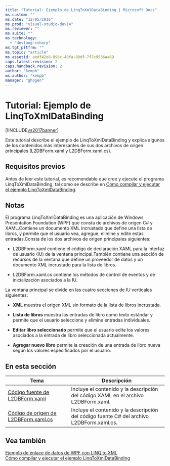 ```yaml
---
title: "Tutorial: Ejemplo de LinqToXmlDataBinding | Microsoft Docs"
ms.custom: ""
ms.date: "12/05/2016"
ms.prod: "visual-studio-dev14"
ms.reviewer: ""
ms.suite: ""
ms.technology: 
  - "devlang-csharp"
ms.tgt_pltfrm: ""
ms.topic: "article"
ms.assetid: aedf42e8-896c-48fa-88df-7f7c9536aa69
caps.latest.revision: 2
caps.handback.revision: 2
author: "kempb"
ms.author: "kempb"
manager: "ghogen"
---
```

# Tutorial: Ejemplo de LinqToXmlDataBinding
[!INCLUDE[vs2017banner](../code-quality/includes/vs2017banner.md)]

Este tutorial describe el ejemplo de LinqToXmlDataBinding y explica algunos de los contenidos más interesantes de sus dos archivos de origen principales \(L2DBForm.xaml y L2DBForm.xaml.cs\).  
  
## Requisitos previos  
 Antes de leer este tutorial, es recomendable que cree y ejecute el programa LinqToXmlDataBinding, tal como se describe en [Cómo compilar y ejecutar el ejemplo LinqToXmlDataBinding](../designers/how-to-build-and-run-the-linqtoxmldatabinding-example.md).  
  
## Notas  
 El programa LinqToXmlDataBinding es una aplicación de Windows Presentation Foundation \(WPF\) que consta de archivos de origen C\# y XAML.Contiene un documento XML incrustado que define una lista de libros, y permite que el usuario vea, agregue, elimine y edite estas entradas.Consta de los dos archivos de origen principales siguientes:  
  
-   L2DBForm.xaml contiene el código de declaración XAML para la interfaz de usuario \(IU\) de la ventana principal.También contiene una sección de recursos de la ventana que define un proveedor de datos y un documento XML incrustado para la lista de libros.  
  
-   L2DBForm.xaml.cs contiene los métodos de control de eventos y de inicialización asociados a la IU.  
  
 La ventana principal se divide en las cuatro secciones de IU verticales siguientes:  
  
-   **XML** muestra el origen XML sin formato de la lista de libros incrustada.  
  
-   **Lista de libros** muestra las entradas de libro como texto estándar y permite que el usuario seleccione y elimine entradas individuales.  
  
-   **Editar libro seleccionado** permite que el usuario edite los valores asociados a la entrada de libro seleccionada actualmente.  
  
-   **Agregar nuevo libro** permite la creación de una entrada de libro nueva según los valores especificados por el usuario.  
  
## En esta sección  
  
|Tema|Descripción|  
|----------|-----------------|  
|[Código fuente de L2DBForm.xaml](../designers/l2dbform-xaml-source-code.md)|Incluye el contenido y la descripción del código XAML en el archivo L2DBForm.xaml.|  
|[Código de origen de L2DBForm.xaml.cs](../designers/l2dbform-xaml-cs-source-code.md)|Incluye el contenido y la descripción del código fuente C\# del archivo L2DBForm.xaml.cs.|  
  
## Vea también  
 [Ejemplo de enlace de datos de WPF con LINQ to XML](../designers/wpf-data-binding-using-linq-to-xml-example.md)   
 [Cómo compilar y ejecutar el ejemplo LinqToXmlDataBinding](../designers/how-to-build-and-run-the-linqtoxmldatabinding-example.md)